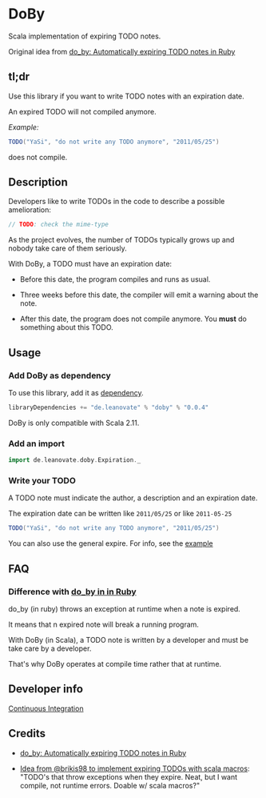 DoBy
====

Scala implementation of expiring TODO notes.

Original idea from [do_by: Automatically expiring TODO notes in Ruby](https://github.com/andyw8/do_by)

## tl;dr

Use this library if you want to write TODO notes with an expiration date.

An expired TODO will not compiled anymore.

*Example:*

```scala
TODO("YaSi", "do not write any TODO anymore", "2011/05/25")
```
does not compile.


## Description

Developers like to write TODOs in the code to describe a possible amelioration:

```scala
// TODO: check the mime-type
```

As the project evolves, the number of TODOs typically grows up and nobody take care of them seriously.

With DoBy, a TODO must have an expiration date:

- Before this date, the program compiles and runs as usual.

- Three weeks before this date, the compiler will emit a warning about the note.

- After this date, the program does not compile anymore. You **must** do something about this TODO.


## Usage

### Add DoBy as dependency

To use this library, add it as [dependency](http://search.maven.org/#search%7Cga%7C1%7Ca%3A%22doby_2.11%22).

```scala
libraryDependencies += "de.leanovate" % "doby" % "0.0.4"
```
DoBy is only compatible with Scala 2.11.

### Add an import

```scala
import de.leanovate.doby.Expiration._
```

### Write your TODO

A TODO note must indicate the author, a description and an expiration date.

The expiration date can be written like `2011/05/25` or like `2011-05-25`

```scala
TODO("YaSi", "do not write any TODO anymore", "2011/05/25")
```

You can also use the general expire. For info, see the [example](sample/src/test/scala/de/leanovate/doby/ExpirationApp.scala)


## FAQ

### Difference with [do_by in in Ruby](https://github.com/andyw8/do_by)
 
do_by (in ruby) throws an exception at runtime when a note is expired.

It means that n expired note will break a running program.

With DoBy (in Scala), a TODO note is written by a developer and must be take care by a developer.
 
That's why DoBy operates at compile time rather that at runtime.
 

## Developer info

[Continuous Integration](https://travis-ci.org/leanovate/doby)


## Credits
- [do_by: Automatically expiring TODO notes in Ruby](https://github.com/andyw8/do_by)

- [Idea from @brikis98 to implement expiring TODOs with scala macros](https://twitter.com/brikis98/status/467924891837030400): "TODO's that throw exceptions when they expire. Neat, but I want compile, not runtime errors. Doable w/ scala macros?"

